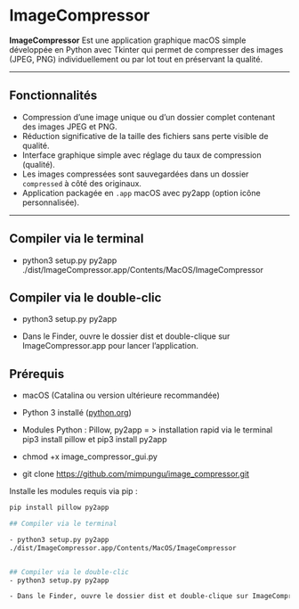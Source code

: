 # ImageCompressor

**ImageCompressor** Est une application graphique macOS simple développée en Python avec Tkinter qui permet de compresser des images (JPEG, PNG) individuellement ou par lot tout en préservant la qualité.

---

## Fonctionnalités

- Compression d’une image unique ou d’un dossier complet contenant des images JPEG et PNG.
- Réduction significative de la taille des fichiers sans perte visible de qualité.
- Interface graphique simple avec réglage du taux de compression (qualité).
- Les images compressées sont sauvegardées dans un dossier `compressed` à côté des originaux.
- Application packagée en `.app` macOS avec py2app (option icône personnalisée).

---

## Compiler via le terminal 

- python3 setup.py py2app
./dist/ImageCompressor.app/Contents/MacOS/ImageCompressor


## Compiler via le double-clic 
- python3 setup.py py2app

- Dans le Finder, ouvre le dossier dist et double-clique sur ImageCompressor.app pour lancer l’application.


## Prérequis

- macOS (Catalina ou version ultérieure recommandée)
- Python 3 installé ([python.org](https://www.python.org/downloads/mac-osx/))
- Modules Python : Pillow, py2app  = > installation rapid via le terminal pip3 install pillow
et pip3 install py2app
- chmod +x image_compressor_gui.py

- git clone https://github.com/mimpungu/image_compressor.git



Installe les modules requis via pip :

```bash
pip install pillow py2app

## Compiler via le terminal 

- python3 setup.py py2app
./dist/ImageCompressor.app/Contents/MacOS/ImageCompressor


## Compiler via le double-clic 
- python3 setup.py py2app

- Dans le Finder, ouvre le dossier dist et double-clique sur ImageCompressor.app pour lancer l’application.

